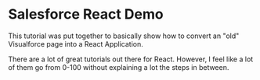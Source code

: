 # Salesforce React Demo

This tutorial was put together to basically show how to convert an "old"
Visualforce page into a React Application.

There are a lot of great tutorials out there for React. However, I feel like
a lot of them go from 0-100 without explaining a lot the steps in between.

